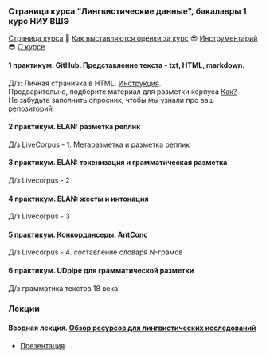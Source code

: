 ### Страница курса "Лингвистические данные", бакалавры 1 курс НИУ ВШЭ

<a href="https://olesar.github.io/lingdata">Страница курса</a> &#129303; <a href="">Как выставляются оценки за курс</a> &#128526; <a href="about-tools.md">Инструментарий</a> &#128526; <a href="about.md">О курсе</a> 

#### 1 практикум. GitHub. Представление текста - txt, HTML, markdown. 

Д/з: Личная страничка в HTML. [Инструкция](hw1-html.md).  
Предварительно, подберите материал для разметки корпуса [Как?](livecorpus-intro.md)  
Не забудьте заполнить опросник, чтобы мы узнали про ваш репозиторий

#### 2 практикум. ELAN: разметка реплик
Д/з LiveCorpus - 1. Метаразметка и разметка реплик  

#### 3 практикум. ELAN: токенизация и грамматическая разметка
Д/з Livecorpus - 2

#### 4 практикум. ELAN: жесты и интонация
Д/з Livecorpus - 3

#### 5 практикум. Конкордансеры. AntConc
Д/з Livecorpus - 4. составление словаря N-грамов  

#### 6 практикум. UDpipe для грамматической разметки
Д/з грамматика текстов 18 века   


### Лекции

#### Вводная лекция. <a href="1LingResources.pdf">Обзор ресурсов для лингвистических исследований</a>    
* [Презентация](1LingResources.pdf)

